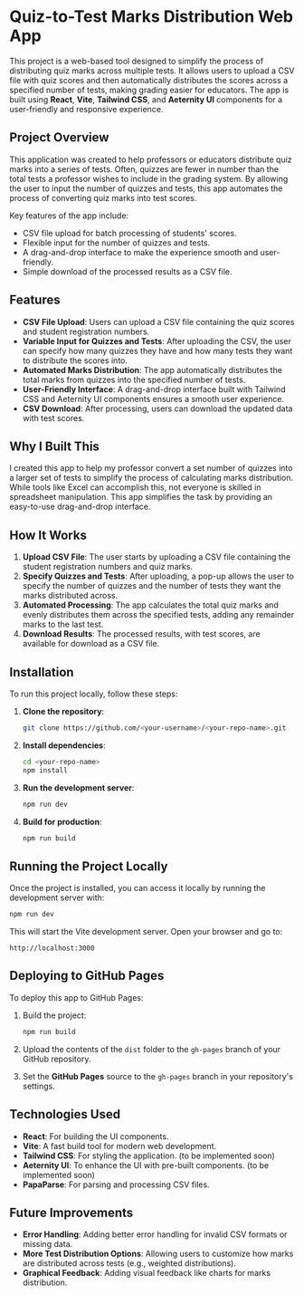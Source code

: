 # Quiz-to-Test Marks Distribution Web App

This project is a web-based tool designed to simplify the process of distributing quiz marks across multiple tests. It allows users to upload a CSV file with quiz scores and then automatically distributes the scores across a specified number of tests, making grading easier for educators. The app is built using **React**, **Vite**, **Tailwind CSS**, and **Aeternity UI** components for a user-friendly and responsive experience.

## Project Overview

This application was created to help professors or educators distribute quiz marks into a series of tests. Often, quizzes are fewer in number than the total tests a professor wishes to include in the grading system. By allowing the user to input the number of quizzes and tests, this app automates the process of converting quiz marks into test scores. 

Key features of the app include:
- CSV file upload for batch processing of students' scores.
- Flexible input for the number of quizzes and tests.
- A drag-and-drop interface to make the experience smooth and user-friendly.
- Simple download of the processed results as a CSV file.

## Features

- **CSV File Upload**: Users can upload a CSV file containing the quiz scores and student registration numbers.
- **Variable Input for Quizzes and Tests**: After uploading the CSV, the user can specify how many quizzes they have and how many tests they want to distribute the scores into.
- **Automated Marks Distribution**: The app automatically distributes the total marks from quizzes into the specified number of tests.
- **User-Friendly Interface**: A drag-and-drop interface built with Tailwind CSS and Aeternity UI components ensures a smooth user experience.
- **CSV Download**: After processing, users can download the updated data with test scores.

## Why I Built This

I created this app to help my professor convert a set number of quizzes into a larger set of tests to simplify the process of calculating marks distribution. While tools like Excel can accomplish this, not everyone is skilled in spreadsheet manipulation. This app simplifies the task by providing an easy-to-use drag-and-drop interface.

## How It Works

1. **Upload CSV File**: The user starts by uploading a CSV file containing the student registration numbers and quiz marks.
2. **Specify Quizzes and Tests**: After uploading, a pop-up allows the user to specify the number of quizzes and the number of tests they want the marks distributed across.
3. **Automated Processing**: The app calculates the total quiz marks and evenly distributes them across the specified tests, adding any remainder marks to the last test.
4. **Download Results**: The processed results, with test scores, are available for download as a CSV file.

## Installation

To run this project locally, follow these steps:

1. **Clone the repository**:
   ```bash
   git clone https://github.com/<your-username>/<your-repo-name>.git
   ```

2. **Install dependencies**:
   ```bash
   cd <your-repo-name>
   npm install
   ```

3. **Run the development server**:
   ```bash
   npm run dev
   ```

4. **Build for production**:
   ```bash
   npm run build
   ```

## Running the Project Locally

Once the project is installed, you can access it locally by running the development server with:

```bash
npm run dev
```

This will start the Vite development server. Open your browser and go to:

```
http://localhost:3000
```

## Deploying to GitHub Pages

To deploy this app to GitHub Pages:

1. Build the project:
   ```bash
   npm run build
   ```

2. Upload the contents of the `dist` folder to the `gh-pages` branch of your GitHub repository.

3. Set the **GitHub Pages** source to the `gh-pages` branch in your repository's settings.

## Technologies Used

- **React**: For building the UI components.
- **Vite**: A fast build tool for modern web development.
- **Tailwind CSS**: For styling the application. (to be implemented soon)
- **Aeternity UI**: To enhance the UI with pre-built components. (to be implemented soon)
- **PapaParse**: For parsing and processing CSV files.

## Future Improvements

- **Error Handling**: Adding better error handling for invalid CSV formats or missing data.
- **More Test Distribution Options**: Allowing users to customize how marks are distributed across tests (e.g., weighted distributions).
- **Graphical Feedback**: Adding visual feedback like charts for marks distribution.

